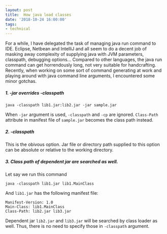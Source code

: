 ```yaml
---
layout: post
title:  How java load classes
date: '2018-10-24 16:00:00'
tags:
- technical
---
```


For a while, I have delegated the task of managing java run command to IDE. Eclipse, Netbean and IntelliJ and all seem to do a decent job of masking away complexity of supplying java with JVM parameters, classpath, debugging options... Compared to other languages, the java run command can get horrendously long, not very suitable for handcrafting. Recently, when working on some sort of command generating at work and playing around with java command line arguments, I encountered some minor gotchas. 

##### 1. -jar overrides -classpath
```
java -classpath lib1.jar:lib2.jar -jar sample.jar
```
When `-jar` argument is used, `-classpath` and `-cp` are ignored. `Class-Path` attribute in manifest file of `sample.jar` becomes the class path instead.

##### 2. -classpath 

This is the obivous option. Jar file or directory path supplied to this option can be absolute or relative to the working directory. 

##### 3. Class path of dependent jar are searched as well.

Let say we run this command
```
java -classpath lib1.jar lib1.MainClass
```

And `lib1.jar` has the following manifest file:
```
Manifest-Version: 1.0
Main-Class: lib1.MainClass
Class-Path: lib2.jar lib3.jar
```

Dependent jar `lib2.jar` and `lib3.jar` will be searched by class loader as well. Thus, there is no need to specify those in `-classpath` argument. 

